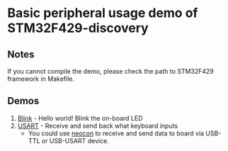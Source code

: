 # Basic peripheral usage demo of STM32F429-discovery #

## Notes ##
If you cannot compile the demo, please check the path to STM32F429 framework in Makefile.

## Demos ##
1. [Blink](https://github.com/LanKuDot/stm32f429-discovery-peripheral/tree/master/blink) - Hello world! Blink the on-board LED
2. [USART](https://github.com/LanKuDot/stm32f429-discovery-peripheral/tree/master/USART) - Receive and send back what keyboard inputs
	- You could use [neocon](https://github.com/aitjcize/neocon) to receive and send data to board via USB-TTL or USB-USART device.
